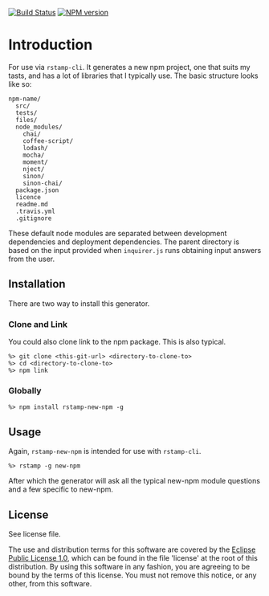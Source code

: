 [![Build Status](https://travis-ci.org/lcaballero/rstamp-new-npm.svg?branch=master)](https://travis-ci.org/) [![NPM version](https://badge.fury.io/js/rstamp-new-npm.svg)](http://badge.fury.io/js/rstamp-new-npm)

# Introduction


For use via `rstamp-cli`.  It generates a new npm project, one that suits my tasts, and has
a lot of libraries that I typically use.  The basic structure looks like so:

```
npm-name/
  src/
  tests/
  files/
  node_modules/
    chai/
    coffee-script/
    lodash/
    mocha/
    moment/
    nject/
    sinon/
    sinon-chai/
  package.json
  licence
  readme.md
  .travis.yml
  .gitignore

```

These default node modules are separated between development dependencies and deployment
dependencies.  The parent directory is based on the input provided when `inquirer.js`
runs obtaining input answers from the user.

## Installation

There are two way to install this generator.

### Clone and Link

You could also clone link to the npm package.  This is also typical.

```
%> git clone <this-git-url> <directory-to-clone-to>
%> cd <directory-to-clone-to>
%> npm link
```

### Globally

```
%> npm install rstamp-new-npm -g
```

## Usage

Again, `rstamp-new-npm` is intended for use with `rstamp-cli`.

```
%> rstamp -g new-npm
```

After which the generator will ask all the typical new-npm module questions and a few
specific to new-npm.


## License

See license file.

The use and distribution terms for this software are covered by the
[Eclipse Public License 1.0][EPL-1], which can be found in the file 'license' at the
root of this distribution. By using this software in any fashion, you are
agreeing to be bound by the terms of this license. You must not remove this
notice, or any other, from this software.


[EPL-1]: http://opensource.org/licenses/eclipse-1.0.txt
[new-npm]: https://github.com/lcaballero/rstamp-new-npm
